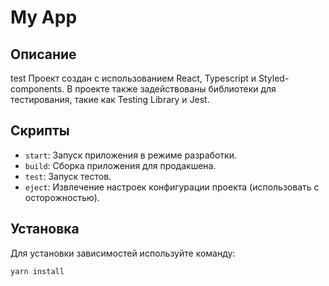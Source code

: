 # My App

## Описание
test
Проект создан с использованием React, Typescript и Styled-components. В проекте также задействованы библиотеки для тестирования, такие как Testing Library и Jest.

## Скрипты

- `start`: Запуск приложения в режиме разработки.
- `build`: Сборка приложения для продакшена.
- `test`: Запуск тестов.
- `eject`: Извлечение настроек конфигурации проекта (использовать с осторожностью).

## Установка

Для установки зависимостей используйте команду:

```bash
yarn install 
